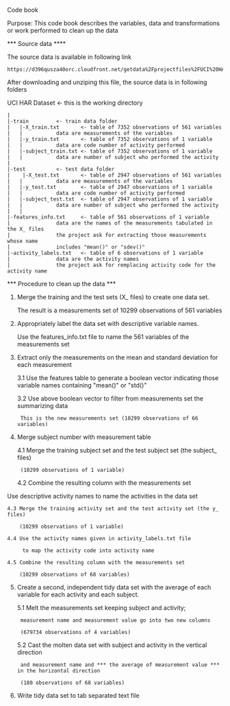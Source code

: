 Code book

Purpose: This code book describes the variables, data and transformations
	or work performed to clean up the data

*** Source data ****

The source data is available in following link

    https://d396qusza40orc.cloudfront.net/getdata%2Fprojectfiles%2FUCI%20HAR%20Dataset.zip 


After downloading and unziping this file, the source data is in following folders

UCI HAR Dataset			<- this is the working directory

    |
    |-train			<- train data folder
    |   |-X_train.txt		<- table of 7352 observations of 561 variables
    |  	|			data are measurements of the variables
    |   |-y_train.txt		<- table of 7352 observations of 1 variable
    | 	|			data are code number of activity performed
    | 	|-subject_train.txt	<- table of 7352 observations of 1 variable
    |   |			data are number of subject who performed the activity
    |
    |-test			<- test data folder
    |    |-X_test.txt		<- table of 2947 observations of 561 variables
    |   |			data are measurements of the variables
    |   |-y_test.txt		<- table of 2947 observations of 1 variable
    |  	|			data are code number of activity performed
    |  	|-subject_test.txt	<- table of 2947 observations of 1 variable
    |  	|			data are number of subject who performed the activity
    |   |
    |-features_info.txt		<- table of 561 observations of 1 variable
    |				data are the names of the measurements tabulated in the X_ files
    |				the project ask for extracting those measurements whose name
    |				includes "mean()" or "sdev()"
    |-activity_labels.txt	<- table of 6 observations of 1 variable
    |				data are the activity names
    |				the project ask for remplacing activity code for the activity name


*** Procedure to clean up the data ***

1. Merge the training and the test sets (X_ files) to create one data set. 

	The result is a measurements set of 10299 observations of 561 variables


2. Appropriately label the data set with descriptive variable names. 

	Use the features_info.txt file to name the 561 variables of the measurements set



3. Extract only the measurements on the mean and standard deviation for each measurement

	3.1 Use the features table to generate a boolean vector indicating those variable names containing "mean()" or "std()"

	3.2 Use above boolean vector to filter from measurements set the summarizing data

		This is the new measurements set (10299 observations of 66 variables)

 

4. Merge subject number with measurement table

 	4.1 Merge the training subject set and the test subject set (the subject_ files)

		(10299 observations of 1 variable)

	4.2 Combine the resulting column with the measurements set

  Use descriptive activity names to name the activities in the data set

	4.3 Merge the training activity set and the test activity set (the y_ files)

		(10299 observations of 1 variable)

	4.4 Use the activity names given in activity_labels.txt file

	     to map the activity code into activity name

	4.5 Combine the resulting column with the measurements set

		(10299 observations of 68 variables)



5. Create a second, independent tidy data set with the average of each variable for each activity and each subject. 

	5.1 Melt the measurements set keeping subject and activity;

		measurement name and measurement value go into two new columns

		(679734 observations of 4 variables)

	5.2 Cast the molten data set with subject and activity in the vertical direction

		and measurement name and *** the average of measurement value *** in the horizontal direction

		(180 observations of 68 variables)



6.  Write tidy data set to tab separated text file


